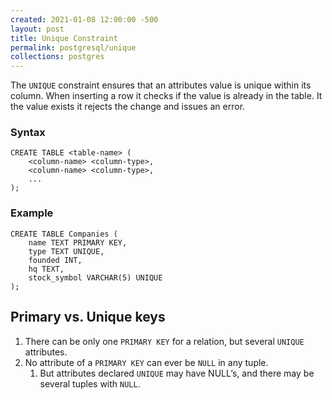 ```yaml
---
created: 2021-01-08 12:00:00 -500
layout: post
title: Unique Constraint
permalink: postgresql/unique
collections: postgres
---
```


The ```UNIQUE``` constraint ensures that an attributes value is unique within its column.
When inserting a row it checks if the value is already in the table. 
It the value exists it rejects the change and issues an error.

### Syntax

```https
CREATE TABLE <table-name> (
    <column-name> <column-type>,
    <column-name> <column-type>,
    ...
);
```

### Example

```https
CREATE TABLE Companies (
    name TEXT PRIMARY KEY,
    type TEXT UNIQUE,
    founded INT,
    hq TEXT,
    stock_symbol VARCHAR(5) UNIQUE
);
```

<h2 id="pvu-keys">Primary vs. Unique keys</h2>

1. There can be only one ```PRIMARY KEY``` for a relation, but several ```UNIQUE``` attributes.
1. No attribute of a ```PRIMARY KEY``` can ever be ```NULL``` in any tuple.
   1. But attributes declared ```UNIQUE``` may have NULL’s, and there may be several tuples with ```NULL```.